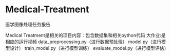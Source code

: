 # Medical-Treatment
医学图像处理任务报告

Medical Treatment是相关的项目内容：包含数据集和相关python代码
大作业:是相应的运行视频
data_preprocessing.py（进行数据预处理）
model.py（进行模型设计）
train_model.py（进行模型训练）
evaluate_model.py（进行模型评估）
